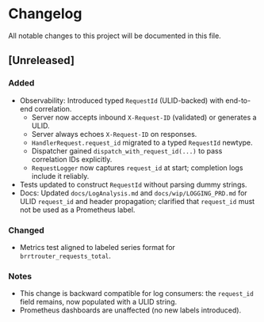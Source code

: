# Changelog

All notable changes to this project will be documented in this file.

## [Unreleased]

### Added
- Observability: Introduced typed `RequestId` (ULID-backed) with end-to-end correlation.
  - Server now accepts inbound `X-Request-ID` (validated) or generates a ULID.
  - Server always echoes `X-Request-ID` on responses.
  - `HandlerRequest.request_id` migrated to a typed `RequestId` newtype.
  - Dispatcher gained `dispatch_with_request_id(...)` to pass correlation IDs explicitly.
  - `RequestLogger` now captures `request_id` at start; completion logs include it reliably.
- Tests updated to construct `RequestId` without parsing dummy strings.
- Docs: Updated `docs/LogAnalysis.md` and `docs/wip/LOGGING_PRD.md` for ULID `request_id` and header propagation; clarified that `request_id` must not be used as a Prometheus label.

### Changed
- Metrics test aligned to labeled series format for `brrtrouter_requests_total`.

### Notes
- This change is backward compatible for log consumers: the `request_id` field remains, now populated with a ULID string.
- Prometheus dashboards are unaffected (no new labels introduced).
